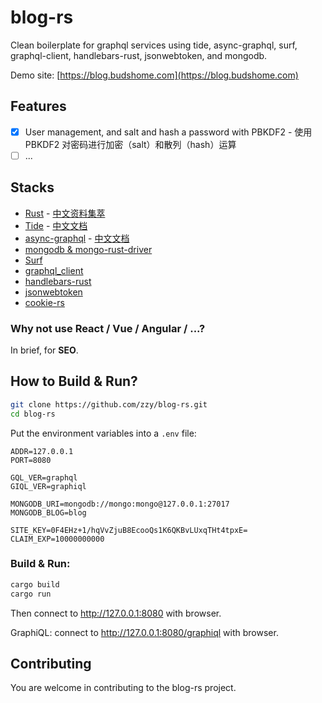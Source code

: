 # blog-rs

Clean boilerplate for graphql services using tide, async-graphql, surf, graphql-client, handlebars-rust, jsonwebtoken, and mongodb.

Demo site: [https://blog.budshome.com](https://blog.budshome.com)

## Features

- [x] User management, and salt and hash a password with PBKDF2 - 使用 PBKDF2 对密码进行加密（salt）和散列（hash）运算
- [ ] ...

## Stacks

- [Rust](https://www.rust-lang.org) - [中文资料集萃](https://budshome.com)
- [Tide](https://crates.io/crates/tide) - [中文文档](https://tide.budshome.com)
- [async-graphql](https://crates.io/crates/async-graphql) - [中文文档](https://async-graphql.budshome.com)
- [mongodb & mongo-rust-driver](https://crates.io/crates/mongodb)
- [Surf](https://crates.io/crates/surf)
- [graphql_client](https://crates.io/crates/graphql_client)
- [handlebars-rust](https://crates.io/crates/handlebars)
- [jsonwebtoken](https://crates.io/crates/jsonwebtoken)
- [cookie-rs](https://crates.io/crates/cookie)

### Why not use React / Vue / Angular / ...?

In brief, for **SEO**.

## How to Build & Run?

``` Bash
git clone https://github.com/zzy/blog-rs.git
cd blog-rs
```

Put the environment variables into a `.env` file:

```
ADDR=127.0.0.1
PORT=8080

GQL_VER=graphql
GIQL_VER=graphiql

MONGODB_URI=mongodb://mongo:mongo@127.0.0.1:27017
MONGODB_BLOG=blog

SITE_KEY=0F4EHz+1/hqVvZjuB8EcooQs1K6QKBvLUxqTHt4tpxE=
CLAIM_EXP=10000000000
```

### Build & Run:

``` Bash
cargo build
cargo run
```

Then connect to http://127.0.0.1:8080 with browser.

GraphiQL: connect to http://127.0.0.1:8080/graphiql with browser.

## Contributing

You are welcome in contributing to the blog-rs project.
